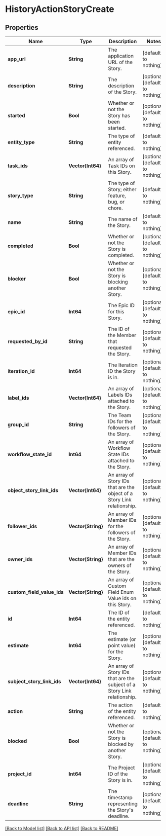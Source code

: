 # HistoryActionStoryCreate


## Properties
Name | Type | Description | Notes
------------ | ------------- | ------------- | -------------
**app_url** | **String** | The application URL of the Story. | [default to nothing]
**description** | **String** | The description of the Story. | [optional] [default to nothing]
**started** | **Bool** | Whether or not the Story has been started. | [optional] [default to nothing]
**entity_type** | **String** | The type of entity referenced. | [default to nothing]
**task_ids** | **Vector{Int64}** | An array of Task IDs on this Story. | [optional] [default to nothing]
**story_type** | **String** | The type of Story; either feature, bug, or chore. | [default to nothing]
**name** | **String** | The name of the Story. | [default to nothing]
**completed** | **Bool** | Whether or not the Story is completed. | [optional] [default to nothing]
**blocker** | **Bool** | Whether or not the Story is blocking another Story. | [optional] [default to nothing]
**epic_id** | **Int64** | The Epic ID for this Story. | [optional] [default to nothing]
**requested_by_id** | **String** | The ID of the Member that requested the Story. | [optional] [default to nothing]
**iteration_id** | **Int64** | The Iteration ID the Story is in. | [optional] [default to nothing]
**label_ids** | **Vector{Int64}** | An array of Labels IDs attached to the Story. | [optional] [default to nothing]
**group_id** | **String** | The Team IDs for the followers of the Story. | [optional] [default to nothing]
**workflow_state_id** | **Int64** | An array of Workflow State IDs attached to the Story. | [optional] [default to nothing]
**object_story_link_ids** | **Vector{Int64}** | An array of Story IDs that are the object of a Story Link relationship. | [optional] [default to nothing]
**follower_ids** | **Vector{String}** | An array of Member IDs for the followers of the Story. | [optional] [default to nothing]
**owner_ids** | **Vector{String}** | An array of Member IDs that are the owners of the Story. | [optional] [default to nothing]
**custom_field_value_ids** | **Vector{String}** | An array of Custom Field Enum Value ids on this Story. | [optional] [default to nothing]
**id** | **Int64** | The ID of the entity referenced. | [default to nothing]
**estimate** | **Int64** | The estimate (or point value) for the Story. | [optional] [default to nothing]
**subject_story_link_ids** | **Vector{Int64}** | An array of Story IDs that are the subject of a Story Link relationship. | [optional] [default to nothing]
**action** | **String** | The action of the entity referenced. | [default to nothing]
**blocked** | **Bool** | Whether or not the Story is blocked by another Story. | [optional] [default to nothing]
**project_id** | **Int64** | The Project ID of the Story is in. | [optional] [default to nothing]
**deadline** | **String** | The timestamp representing the Story&#39;s deadline. | [optional] [default to nothing]


[[Back to Model list]](../README.md#models) [[Back to API list]](../README.md#api-endpoints) [[Back to README]](../README.md)


